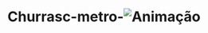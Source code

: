 # Churrasc-metro-![Animação](https://user-images.githubusercontent.com/110855086/196557903-3ccf8523-245a-4fe2-9347-f3fbd2cf1031.gif)
